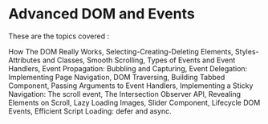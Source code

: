 # Advanced DOM and Events

These are the topics covered :

How The DOM Really Works, Selecting-Creating-Deleting Elements, Styles-Attributes and Classes, Smooth Scrolling, Types of Events and Event Handlers, Event Propagation: Bubbling and Capturing, Event Delegation: Implementing Page Navigation, DOM Traversing, Building Tabbed Component, Passing Arguments to Event Handlers, Implementing a Sticky Navigation: The scroll event, The Intersection Observer API, Revealing Elements on Scroll, Lazy Loading Images, Slider Component, Lifecycle DOM Events, Efficient Script Loading: defer and async.
